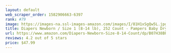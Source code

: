 ```yaml
---
layout: default 
﻿web_scraper_order: 1582906663-6397
rank: #79
image: https://images-na.ssl-images-amazon.com/images/I/81H1xSgQw5L.jpg
title: Diapers Newborn / Size 1 (8-14 lb), 252 Count - Pampers Baby Dry Disposable Baby Diapers, ONE…
url: https://www.amazon.com/Diapers-Newborn-Size-8-14-Count/dp/B07H38BPJX/ref=zg_mw_hpc_79?_encoding=UTF8&psc=1&refRID=25WQDBTAJF2JRCYG7BG8
reviews: 4.2 out of 5 stars
price: $47.99 
---
```

